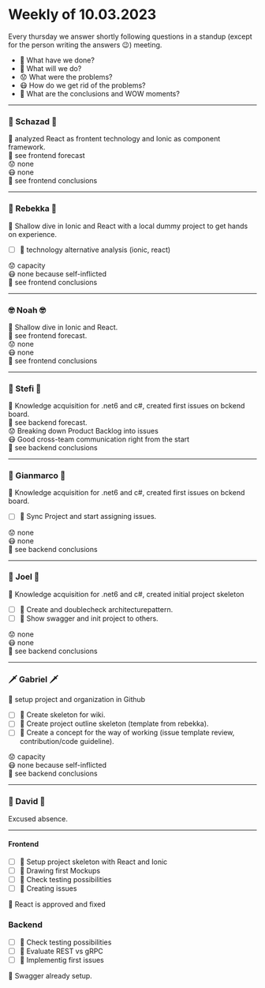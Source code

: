 # Weekly of 10.03.2023

Every thursday we answer shortly following questions in a standup (except for the person writing the answers 😉) meeting.
* 📜 What have we done?
* 🔮 What will we do?
* 😟 What were the problems?
* 😷 How do we get rid of the problems?
* 🤯 What are the conclusions and WOW moments?

<hr>

### 🦅 Schazad 🦅
📜 analyzed React as frontent technology and Ionic as component framework. </br>
🔮 see frontend forecast</br>
😟 none</br>
😷 none</br>
🤯 see frontend conclusions</br>

<hr>

### 🦁 Rebekka 🦁
📜 Shallow dive in Ionic and React with a local dummy project to get hands on experience.</br>
- [ ] 🔮 technology alternative analysis (ionic, react)

😟 capacity </br>
😷 none because self-inflicted </br>
🤯 see frontend conclusions </br>

<hr>

### 🤓 Noah 🤓
📜 Shallow dive in Ionic and React. </br>
🔮 see frontend forecast. </br>
😟 none </br>
😷 none </br>
🤯 see frontend conclusions </br>

<hr>

### 🌚 Stefi 🌚
📜 Knowledge acquisition for .net6 and c#, created first issues on bckend board. </br>
🔮 see backend forecast. </br>
😟 Breaking down Product Backlog into issues</br>
😷 Good cross-team communication right from the start </br>
🤯 see backend conclusions </br>

<hr>

### 🐻 Gianmarco 🐻
📜 Knowledge acquisition for .net6 and c#, created first issues on bckend board. </br>
- [ ] 🔮 Sync Project and start assigning issues.

😟 none </br>
😷 none </br>
🤯 see backend conclusions </br>

<hr>

### 🤩 Joel 🤩
📜 Knowledge acquisition for .net6 and c#, created initial project skeleton </br>
- [ ] 🔮 Create and doublecheck architecturepattern.
- [ ] 🔮 Show swagger and init project to others.

😟 none </br>
😷 none </br>
🤯 see backend conclusions </br>

<hr>

### 🗡️ Gabriel 🗡️
📜 setup project and organization in Github </br>
- [ ] 🔮 Create skeleton for wiki.
- [ ] 🔮 Create project outline skeleton (template from rebekka).
- [ ] 🔮 Create a concept for the way of working (issue template review, contribution/code guideline).

😟 capacity </br>
😷 none because self-inflicted </br>
🤯 see backend conclusions </br>

<hr>

### 🦍 David 🦍
Excused absence.

<hr>

#### Frontend
- [ ] 🔮 Setup project skeleton with React and Ionic
- [ ] 🔮 Drawing first Mockups
- [ ] 🔮 Check testing possibilities
- [ ] 🔮 Creating issues

🤯 React is approved and fixed



### Backend
- [ ] 🔮 Check testing possibilities
- [ ] 🔮 Evaluate REST vs gRPC
- [ ] 🔮 Implementig first issues

🤯 Swagger already setup.
